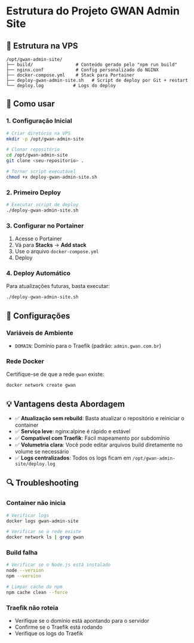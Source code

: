 # Estrutura do Projeto GWAN Admin Site

## 📁 Estrutura na VPS

```
/opt/gwan-admin-site/
├── build/                # Conteúdo gerado pelo "npm run build"
├── nginx.conf            # Config personalizado do NGINX
├── docker-compose.yml    # Stack para Portainer
├── deploy-gwan-admin-site.sh   # Script de deploy por Git + restart
└── deploy.log           # Logs do deploy
```

## 🚀 Como usar

### 1. Configuração Inicial

```bash
# Criar diretório na VPS
mkdir -p /opt/gwan-admin-site

# Clonar repositório
cd /opt/gwan-admin-site
git clone <seu-repositorio> .

# Tornar script executável
chmod +x deploy-gwan-admin-site.sh
```

### 2. Primeiro Deploy

```bash
# Executar script de deploy
./deploy-gwan-admin-site.sh
```

### 3. Configurar no Portainer

1. Acesse o Portainer
2. Vá para **Stacks** → **Add stack**
3. Use o arquivo `docker-compose.yml`
4. Deploy

### 4. Deploy Automático

Para atualizações futuras, basta executar:

```bash
./deploy-gwan-admin-site.sh
```

## 🔧 Configurações

### Variáveis de Ambiente

- `DOMAIN`: Domínio para o Traefik (padrão: `admin.gwan.com.br`)

### Rede Docker

Certifique-se de que a rede `gwan` existe:

```bash
docker network create gwan
```

## 💡 Vantagens desta Abordagem

- ✅ **Atualização sem rebuild**: Basta atualizar o repositório e reiniciar o container
- ✅ **Serviço leve**: nginx:alpine é rápido e estável
- ✅ **Compatível com Traefik**: Fácil mapeamento por subdomínio
- ✅ **Volumetria clara**: Você pode editar arquivos build diretamente no volume se necessário
- ✅ **Logs centralizados**: Todos os logs ficam em `/opt/gwan-admin-site/deploy.log`

## 🔍 Troubleshooting

### Container não inicia

```bash
# Verificar logs
docker logs gwan-admin-site

# Verificar se a rede existe
docker network ls | grep gwan
```

### Build falha

```bash
# Verificar se o Node.js está instalado
node --version
npm --version

# Limpar cache do npm
npm cache clean --force
```

### Traefik não roteia

- Verifique se o domínio está apontando para o servidor
- Confirme se o Traefik está rodando
- Verifique os logs do Traefik
